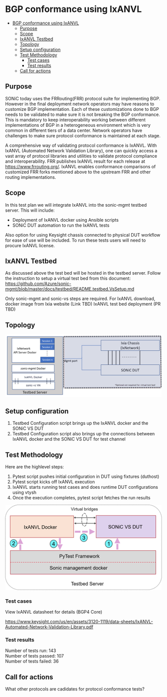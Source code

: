 # BGP conformance using IxANVL

- [BGP conformance using IxANVL](#bgp-conformance-using-ixanvl)
  - [Purpose](#purpose)
  - [Scope](#scope)
  - [IxANVL Testbed](#ixanvl-testbed)
  - [Topology](#topology)
  - [Setup configuration](#setup-configuration)
  - [Test Methodology](#test-methodology)
    - [Test cases](#test-cases)
    - [Test results](#test-results)
  - [Call for actions](#call-for-actions)

## Purpose
SONiC today uses the FRRouting(FRR) protocol suite for implementing BGP. However in the final deployment network operators may have reasons to customize BGP implementation. Each of these customizations done to BGP needs to be validated to make sure it is not breaking the BGP conformance. This is mandatory to keep interoperability working between different implementations of BGP in a heterogeneous environment which is very common in different tiers of a data center. Network operators have challenges to make sure protocol conformance is maintained at each stage. 

A comprehensive way of validating protocol conformance is IxANVL. With IxANVL  (Automated Network Validation Library), one can quickly access a vast array of protocol libraries and utilities to validate protocol compliance and interoperability. FRR publishes IxANVL result for each release at https://www.frrouting.org/. IxANVL enables conformance comparisons of customized FRR forks mentioned above to the upstream FRR and other routing implementations. 

## Scope
In this test plan we will integrate IxANVL into the sonic-mgmt testbed server. This will include:

* Deployment of IxANVL docker using Ansible scripts
* SONiC DUT automation to run the IxANVL tests

Also option for using Keysight chassis connected to physical DUT workflow for ease of use will be included. 
To run these tests users will need to procure IxANVL license. 

## IxANVL Testbed
As discussed above the test bed will be hosted in the testbed server.
Follow the instruction to setup a virtual test bed from this document:
https://github.com/Azure/sonic-mgmt/blob/master/docs/testbed/README.testbed.VsSetup.md

Only sonic-mgmt and sonic-vs steps are required.
For IxANVL download, docker image from Ixia website (Link TBD)
IxANVL test bed deployment (PR TBD)
 
## Topology
![Keysight Topology ](Img/anvl-testbed.png)

## Setup configuration
1. Testbed Configuration script brings up the IxANVL docker and the SONiC VS DUT
2. Testbed Configuration script also brings up the connections between IxANVL docker and the SONiC VS DUT for test channel

## Test Methodology
Here are the highlevel steps:
1. Pytest script pushes initial configuration in DUT using fixtures (duthost)
2. Pytest script kicks off IxANVL execution
3. IxANVL starts running test cases and does runtime DUT configurations using vtysh
4. Once the execution completes, pytest script fetches the run results
   
![IxANVL test methodology](Img/anvl-test-methodology.png)

### Test cases
View IxANVL datasheet for details (BGP4 Core)

https://www.keysight.com/us/en/assets/3120-1119/data-sheets/IxANVL-Automated-Network-Validation-Library.pdf 
### Test results
Number of tests run:          143<br />
Number of tests passed:       107<br />
Number of tests failed:       36
## Call for actions
What other protocols are cadidates for protocol conformance tests?
